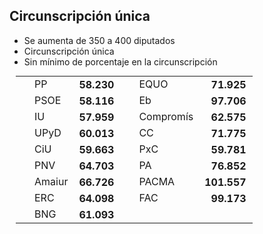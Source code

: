 Circunscripción única
----------------------

<div class="reformrules">
<ul>
<li>Se aumenta de 350 a 400 diputados</li>
<li>Circunscripción única</li>
<li>Sin mínimo de porcentaje en la circunscripción</li>
</ul>
<table style="margin: 5px 10px;">
<tr>
<td style="padding-left: 30px;"> PP      </td> <td style="font-weight: bold; text-align: right; padding: 0 10px;"> 58.230 </td>
<td style="padding-left: 30px;"> EQUO     </td> <td style="font-weight: bold; text-align: right; padding: 0 10px;"> 71.925 </td>
</tr>
<tr>
<td style="padding-left: 30px;"> PSOE    </td> <td style="font-weight: bold; text-align: right; padding: 0 10px;"> 58.116 </td> 
<td style="padding-left: 30px;"> Eb     </td> <td style="font-weight: bold; text-align: right; padding: 0 10px;"> 97.706 </td>
</tr>
<tr>
<td style="padding-left: 30px;"> IU      </td> <td style="font-weight: bold; text-align: right; padding: 0 10px;"> 57.959 </td>
<td style="padding-left: 30px;"> Compromís    </td> <td style="font-weight: bold; text-align: right; padding: 0 10px;"> 62.575 </td>
</tr>
<tr>
<td style="padding-left: 30px;"> UPyD    </td> <td style="font-weight: bold; text-align: right; padding: 0 10px;"> 60.013 </td>
<td style="padding-left: 30px;"> CC  </td> <td style="font-weight: bold; text-align: right; padding: 0 10px;"> 71.775 </td>
</tr>
<tr>
<td style="padding-left: 30px;"> CiU     </td> <td style="font-weight: bold; text-align: right; padding: 0 10px;"> 59.663 </td>
<td style="padding-left: 30px;"> PxC     </td> <td style="font-weight: bold; text-align: right; padding: 0 10px;"> 59.781 </td>
</tr>
<tr>
<td style="padding-left: 30px;"> PNV </td> <td style="font-weight: bold; text-align: right; padding: 0 10px;"> 64.703 </td>
<td style="padding-left: 30px;"> PA      </td> <td style="font-weight: bold; text-align: right; padding: 0 10px;"> 76.852 </td>
</tr>
<tr>
<td style="padding-left: 30px;"> Amaiur    </td> <td style="font-weight: bold; text-align: right; padding: 0 10px;"> 66.726 </td>
<td style="padding-left: 30px;"> PACMA    </td> <td style="font-weight: bold; text-align: right; padding: 0 10px;"> 101.557 </td>
</tr>
<tr>
<td style="padding-left: 30px;"> ERC     </td> <td style="font-weight: bold; text-align: right; padding: 0 10px;"> 64.098 </td>
<td style="padding-left: 30px;"> FAC    </td> <td style="font-weight: bold; text-align: right; padding: 0 10px;"> 99.173 </td>
</tr>
<tr>
<td style="padding-left: 30px;"> BNG     </td> <td style="font-weight: bold; text-align: right; padding: 0 10px;"> 61.093 </td>
</tr>
</table>
</div>
<div id="reform3conclusions3-2011"></div>
